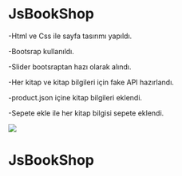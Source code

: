 # JsBookShop

-Html ve Css ile sayfa tasırımı yapıldı.

-Bootsrap kullanıldı.

-Slider bootsraptan hazı olarak alındı.

-Her kitap ve kitap bilgileri için fake API hazırlandı. 

-product.json içine kitap bilgileri eklendi.

-Sepete ekle ile her kitap bilgisi sepete eklendi.

<img src="screen.gif"/>





# JsBookShop
